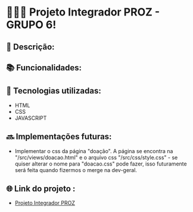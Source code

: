 # 👩🏽‍💻 Projeto Integrador PROZ - GRUPO 6!

## 📝 Descrição:


## 📚 Funcionalidades:


## 🔧 Tecnologias utilizadas:
* HTML
* CSS
* JAVASCRIPT  

## 🔜 Implementações futuras:
* Implementar o css da página "doação". A página se encontra na "/src/views/doacao.html" e o arquivo css "/src/css/style.css" - se quiser alterar o nome para "doacao.css" pode fazer, isso futuramente será feita quando fizermos o merge na dev-geral.

## 🌐 Link do projeto :
* [Projeto Integrador PROZ](https://projeto-integrador-proz-a-dev.up.railway.app/)
